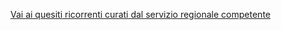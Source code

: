 
[Vai ai quesiti ricorrenti curati dal servizio regionale competente](http://www.umbriapaesaggio.regione.umbria.it/pagine/lautorizzazione-paesaggistica)
